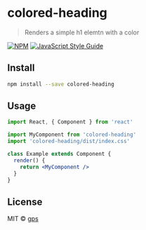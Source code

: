 # colored-heading

> Renders a simple h1 elemtn with a color

[![NPM](https://img.shields.io/npm/v/colored-heading.svg)](https://www.npmjs.com/package/colored-heading) [![JavaScript Style Guide](https://img.shields.io/badge/code_style-standard-brightgreen.svg)](https://standardjs.com)

## Install

```bash
npm install --save colored-heading
```

## Usage

```jsx
import React, { Component } from 'react'

import MyComponent from 'colored-heading'
import 'colored-heading/dist/index.css'

class Example extends Component {
  render() {
    return <MyComponent />
  }
}
```


## License

MIT © [gps](https://github.com/gps)
